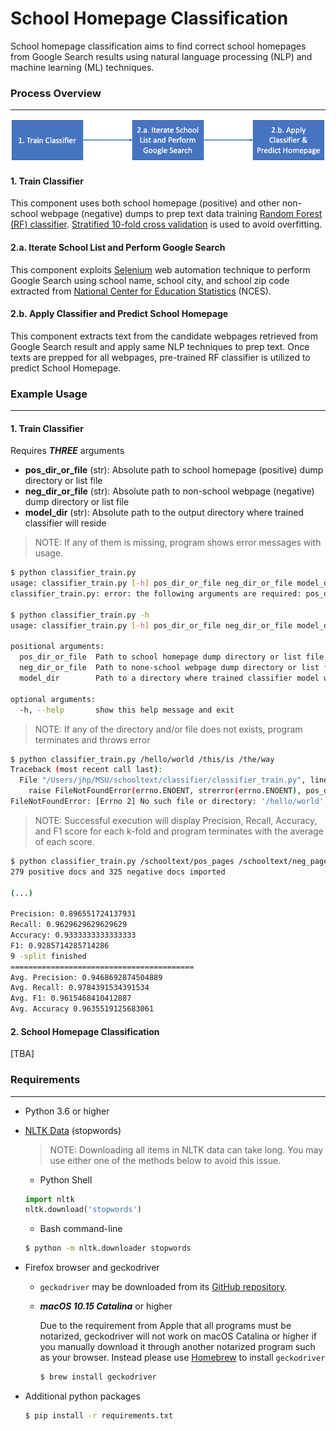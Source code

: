 # School Homepage Classification

School homepage classification aims to find correct school homepages from Google Search results using natural language processing (NLP) and machine learning (ML) techniques.  

### Process Overview

------

![Process Overview](images/proc_overview.png)

#### 1. Train Classifier

This component uses both school homepage (positive) and other non-school webpage (negative) dumps to prep text data training [Random Forest (RF) classifier](https://scikit-learn.org/stable/modules/generated/sklearn.ensemble.RandomForestClassifier.html). [Stratified 10-fold cross validation](https://scikit-learn.org/stable/modules/generated/sklearn.model_selection.StratifiedKFold.html) is used to avoid overfitting.

#### 2.a. Iterate School List and Perform Google Search

This component exploits [Selenium](https://selenium-python.readthedocs.io/) web automation technique to perform Google Search using school name, school city, and school zip code extracted from [National Center for Education Statistics](https://nces.ed.gov/) (NCES).

#### 2.b. Apply Classifier and Predict School Homepage

This component extracts text from the candidate webpages retrieved from Google Search result and apply same NLP techniques to prep text. Once texts are prepped for all webpages, pre-trained RF classifier is utilized to predict School Homepage.

### Example Usage

------

#### 1. Train Classifier

Requires ***THREE*** arguments

- **pos_dir_or_file** (str): Absolute path to school homepage (positive) dump directory or list file
- **neg_dir_or_file** (str): Absolute path to non-school webpage (negative) dump directory or list file
- **model_dir** (str): Absolute path to the output directory where trained classifier will reside

> NOTE: If any of them is missing, program shows error messages with usage.

```bash
$ python classifier_train.py
usage: classifier_train.py [-h] pos_dir_or_file neg_dir_or_file model_dir
classifier_train.py: error: the following arguments are required: pos_dir_or_file, neg_dir_or_file, model_dir

$ python classifier_train.py -h
usage: classifier_train.py [-h] pos_dir_or_file neg_dir_or_file model_dir

positional arguments:
  pos_dir_or_file  Path to school homepage dump directory or list file
  neg_dir_or_file  Path to none-school webpage dump directory or list file
  model_dir        Path to a directory where trained classifier model will reside

optional arguments:
  -h, --help       show this help message and exit
```

> NOTE: If any of the directory and/or file does not exists, program terminates and throws error

```bash
$ python classifier_train.py /hello/world /this/is /the/way
Traceback (most recent call last):
  File "/Users/jhp/MSU/schooltext/classifier/classifier_train.py", line 26, in <module>
    raise FileNotFoundError(errno.ENOENT, strerror(errno.ENOENT), pos_dir_or_file)
FileNotFoundError: [Errno 2] No such file or directory: '/hello/world'
```

> NOTE: Successful execution will display Precision, Recall, Accuracy, and F1 score for each k-fold and program terminates with the average of each score.

```bash
$ python classifier_train.py /schooltext/pos_pages /schooltext/neg_pages /schooltext/model
279 positive docs and 325 negative docs imported

(...)

Precision: 0.896551724137931
Recall: 0.9629629629629629
Accuracy: 0.9333333333333333
F1: 0.9285714285714286
9 -split finished
=========================================
Avg. Precision: 0.9468692874504889
Avg. Recall: 0.9784391534391534
Avg. F1: 0.9615468410412887
Avg. Accuracy 0.9635519125683061
```

#### 2. School Homepage Classification

[TBA]

### Requirements

------

- Python 3.6 or higher

- [NLTK Data](https://www.nltk.org/data.html) (stopwords)

  > NOTE: Downloading all items in NLTK data can take long. You may use either one of the methods below to avoid this issue.

  - Python Shell

  ```python
  import nltk
  nltk.download('stopwords')
  ```

  - Bash command-line

  ```bash
  $ python -m nltk.downloader stopwords
  ```

- Firefox browser and geckodriver

  - `geckodriver` may be downloaded from its [GitHub repository](https://github.com/mozilla/geckodriver/releases).

  - ***macOS 10.15 Catalina*** or higher

    Due to the requirement from Apple that all programs must be notarized, geckodriver will not work on macOS Catalina or higher if you manually download it through another notarized program such as your browser. Instead please use [Homebrew](https://brew.sh/) to install `geckodriver`

    ```bash
    $ brew install geckodriver
    ```

- Additional python packages

  ```bash
  $ pip install -r requirements.txt
  ```

